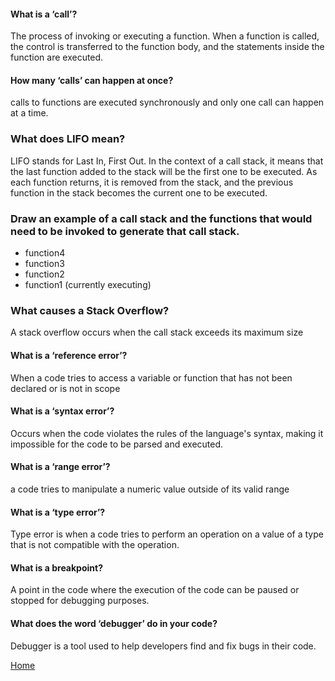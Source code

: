 #### What is a ‘call’?

The process of invoking or executing a function. When a function is called, the control is transferred to the function body, and the statements inside the function are executed.

#### How many ‘calls’ can happen at once?

calls to functions are executed synchronously and only one call can happen at a time. 

### What does LIFO mean?

LIFO stands for Last In, First Out. In the context of a call stack, it means that the last function added to the stack will be the first one to be executed. As each function returns, it is removed from the stack, and the previous function in the stack becomes the current one to be executed.

### Draw an example of a call stack and the functions that would need to be invoked to generate that call stack.

* function4
* function3
* function2
* function1 (currently executing)

### What causes a Stack Overflow?

A stack overflow occurs when the call stack exceeds its maximum size

#### What is a ‘reference error’?

When a code tries to access a variable or function that has not been declared or is not in scope

#### What is a ‘syntax error’?

Occurs when the code violates the rules of the language's syntax, making it impossible for the code to be parsed and executed. 

#### What is a ‘range error’?

a code tries to manipulate a numeric value outside of its valid range

#### What is a ‘type error’?

Type error is when a code tries to perform an operation on a value of a type that is not compatible with the operation. 

#### What is a breakpoint?

A point in the code where the execution of the code can be paused or stopped for debugging purposes. 

#### What does the word ‘debugger’ do in your code?

Debugger is a tool used to help developers find and fix bugs in their code.

[Home](https://shiloh206.github.io/reading-notes)